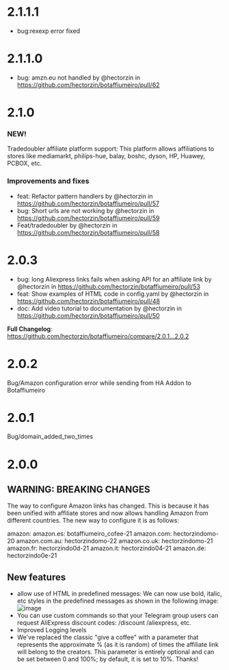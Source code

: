 # 2.1.1.1
* bug:rexexp error fixed

# 2.1.1.0
* bug: amzn.eu not handled by @hectorzin in https://github.com/hectorzin/botaffiumeiro/pull/62

# 2.1.0
### NEW!
Tradedoubler affiliate platform support: This platform allows affiliations to stores like mediamarkt, philips-hue, balay, boshc, dyson, HP, Huawey, PCBOX, etc.

### Improvements and fixes
* feat: Refactor pattern handlers by @hectorzin in https://github.com/hectorzin/botaffiumeiro/pull/57
* bug: Short urls are not working by @hectorzin in https://github.com/hectorzin/botaffiumeiro/pull/59
* Feat/tradedoubler by @hectorzin in https://github.com/hectorzin/botaffiumeiro/pull/58

# 2.0.3
* bug: long Aliexpress links fails when asking API for an affiliate link by @hectorzin in https://github.com/hectorzin/botaffiumeiro/pull/53
* feat: Show examples of HTML code in config.yaml by @hectorzin in https://github.com/hectorzin/botaffiumeiro/pull/48
* doc: Add video tutorial to documentation by @hectorzin in https://github.com/hectorzin/botaffiumeiro/pull/50

**Full Changelog**: https://github.com/hectorzin/botaffiumeiro/compare/2.0.1...2.0.2
# 2.0.2
Bug/Amazon configuration error while sending from HA Addon to Botaffiumeiro

# 2.0.1
Bug/domain_added_two_times

# 2.0.0

## WARNING: BREAKING CHANGES
The way to configure Amazon links has changed.
This is because it has been unified with affiliate stores and now allows handling Amazon from different countries.
The new way to configure it is as follows:

amazon:
  amazon.es: botaffiumeiro_cofee-21
  amazon.com: hectorzindomo-20
  amazon.com.au: hectorzindomo-22
  amazon.co.uk: hectorzindomo-21
  amazon.fr: hectorzindo0d-21
  amazon.it: hectorzindo04-21
  amazon.de: hectorzindo0e-21

## New features
- allow use of HTML in predefined messages: We can now use bold, italic, etc styles in the predefined messages as shown in the following image:
![image](https://github.com/user-attachments/assets/39fb1059-5e34-4c1e-b988-1ba6aebb51f8)
- You can use custom commands so that your Telegram group users can request AliExpress discount codes: /discount /aliexpress, etc.
- Improved Logging levels
- We've replaced the classic "give a coffee" with a parameter that represents the approximate % (as it is random) of times the affiliate link will belong to the creators. This parameter is entirely optional and can be set between 0 and 100%; by default, it is set to 10%. Thanks!


